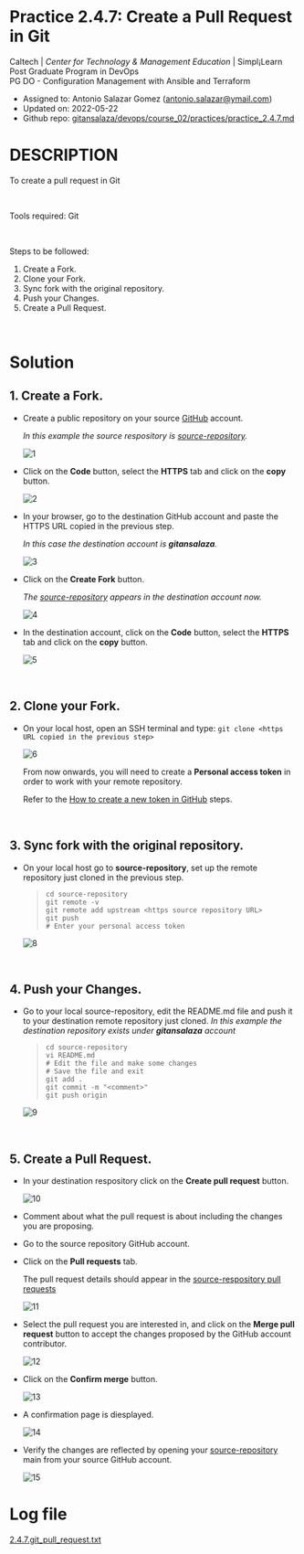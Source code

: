 # Practice 2.4.7: Create a Pull Request in Git

Caltech | _Center for Technology & Management Education_ | Simpl¡Learn <br/>
Post Graduate Program in DevOps <br/>
PG DO - Configuration Management with Ansible and Terraform <br/>

- Assigned to: Antonio Salazar Gomez ([antonio.salazar@ymail.com](mailto:antonio.salazar@ymail.com))
- Updated on:  2022-05-22 
- Github repo: [gitansalaza/devops/course_02/practices/practice_2.4.7.md](https://github.com/gitansalaza/devops/blob/main/course_02/practices/practice_2.4.7.md)

# DESCRIPTION
To create a pull request in Git

<br/>

Tools required: Git

<br/>

Steps to be followed:

1. Create a Fork.
2. Clone your Fork.
3. Sync fork with the original repository.
4. Push your Changes.
5. Create a Pull Request.

<br/>

# Solution
## 1. Create a Fork. 

- Create a public repository on your source [GitHub](https://github.com) account. 
  
    _In this example the source respository is [source-repository](https://github.com/asgdevops/source-repository)._

    ![1](images/2.4.7_create_a_pull_request_01.jpg)

- Click on the **Code** button, select the **HTTPS** tab and click on the **copy** button.
 
    ![2](images/2.4.7_create_a_pull_request_02.jpg)

- In your browser, go to the destination GitHub account and paste the HTTPS URL copied in the previous step.

    _In this case the destination account is **gitansalaza**._

    ![3](images/2.4.7_create_a_pull_request_03.jpg)

- Click on the **Create Fork** button.

    _The [source-repository](https://github.com/asgdevops/source-repository) appears in the destination account now._

    ![4](images/2.4.7_create_a_pull_request_04.jpg)

- In the destination account, click on the **Code** button, select the **HTTPS** tab and click on the **copy** button.

    ![5](images/2.4.7_create_a_pull_request_05.jpg)

<br/>

## 2. Clone your Fork.
- On your local host, open an SSH terminal and type: `git clone <https URL copied in the previous step>`

    ![6](images/2.4.7_create_a_pull_request_06.jpg)

    From now onwards, you will need to create a **Personal access token** in order to work with your remote repository.

    Refer to the [How to create a new token in GitHub](https://github.com/gitansalaza/devops/tree/main/token) steps.

<br/>

## 3. Sync fork with the original repository.
- On your local host go to **source-repository**, set up the remote repository just cloned in the previous step.

    >```
    > cd source-repository
    > git remote -v
    > git remote add upstream <https source repository URL>
    > git push 
    > # Enter your personal access token 
    >```

    ![8](images/2.4.7_create_a_pull_request_08.jpg)

<br/>

## 4. Push your Changes.    

- Go to your local source-repository, edit the README.md file and push it to your destination remote repository just cloned. _In this example the destination repository exists under **gitansalaza** account_

    >```
    > cd source-repository
    > vi README.md
    > # Edit the file and make some changes 
    > # Save the file and exit
    > git add .
    > git commit -m "<comment>"
    > git push origin
    >```

    ![9](images/2.4.7_create_a_pull_request_09.jpg)

<br/>

## 5. Create a Pull Request.
- In your destination respository click on the **Create pull request** button.

    ![10](images/2.4.7_create_a_pull_request_10.jpg)

- Comment about what the pull request is about including the changes you are proposing.

- Go to the source repository GitHub account.
- Click on the **Pull requests** tab.
    
    The pull request details should appear in the [source-respository pull requests](https://github.com/asgdevops/source-repository/pulls?q=is%3Apr+is%3Aclosed)

    ![11](images/2.4.7_create_a_pull_request_11.jpg)

- Select the pull request you are interested in, and click on the **Merge pull request** button to accept the changes proposed by the GitHub account contributor.

    ![12](images/2.4.7_create_a_pull_request_12.jpg)

- Click on the **Confirm merge** button.

    ![13](images/2.4.7_create_a_pull_request_13.jpg)

- A confirmation page is diesplayed.

    ![14](images/2.4.7_create_a_pull_request_14.jpg)

- Verify the changes are reflected by opening your [source-repository](https://github.com/asgdevops/source-repository) main from your source GitHub account.
  
    ![15](images/2.4.7_create_a_pull_request_15.jpg)


# Log file
[2.4.7.git_pull_request.txt](logs/2.4.7.git_pull_request.txt) 
